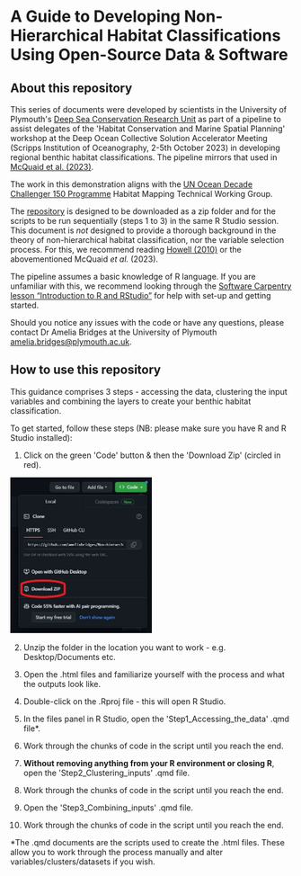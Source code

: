 # A Guide to Developing Non-Hierarchical Habitat Classifications Using Open-Source Data & Software

## About this repository

This series of documents were developed by scientists in the University of Plymouth's [Deep Sea Conservation Research Unit](https://deepseacru.org/) as part of a pipeline to assist delegates of the 'Habitat Conservation and Marine Spatial Planning' workshop at the Deep Ocean Collective Solution Accelerator Meeting (Scripps Institution of Oceanography, 2-5th October 2023) in developing regional benthic habitat classifications. The pipeline mirrors that used in [McQuaid et al. (2023)](https://www.sciencedirect.com/science/article/pii/S0079661123000599?via%3Dihub).

The work in this demonstration aligns with the [UN Ocean Decade Challenger 150 Programme](https://challenger150.world/) Habitat Mapping Technical Working Group. 

The [repository](https://github.com/ameliabridges/Non-hierarchical_habitat_classification) is designed to be downloaded as a zip folder and for the scripts to be run sequentially (steps 1 to 3) in the same R Studio session. This document is *not* designed to provide a thorough background in the theory of non-hierarchical habitat classification, nor the variable selection process. For this, we recommend reading [Howell (2010)](https://www.sciencedirect.com/science/article/pii/S0079661123000599?via%3Dihub#bb0400) or the abovementioned McQuaid *et al.* (2023). 

The pipeline assumes a basic knowledge of R language. If you are unfamiliar with this, we recommend looking through the [Software Carpentry lesson “Introduction to R and RStudio”](https://swcarpentry.github.io/r-novice-gapminder/01-rstudio-intro.html) for help with set-up and getting started. 

Should you notice any issues with the code or have any questions, please contact Dr Amelia Bridges at the University of Plymouth [amelia.bridges@plymouth.ac.uk](amelia.bridges@plymouth.ac.uk).

## How to use this repository 

This guidance comprises 3 steps - accessing the data, clustering the input variables and combining the layers to create your benthic habitat classification.

To get started, follow these steps (NB: please make sure you have R and R Studio installed): 

  1. Click on the green 'Code' button & then the 'Download Zip' (circled in red).

<img src="Images/CodeButton.JPG" width="50%" />

  2. Unzip the folder in the location you want to work - e.g. Desktop/Documents etc. 

  3. Open the .html files and familiarize yourself with the process and what the outputs look like.

  4. Double-click on the .Rproj file - this will open R Studio. 

  5. In the files panel in R Studio, open the 'Step1_Accessing_the_data' .qmd file*.

  6. Work through the chunks of code in the script until you reach the end. 

  7. **Without removing anything from your R environment or closing R**, open the 'Step2_Clustering_inputs' .qmd file. 

  8. Work through the chunks of code in the script until you reach the end. 

  9. Open the 'Step3_Combining_inputs' .qmd file. 

  10. Work through the chunks of code in the script until you reach the end. 


*The .qmd documents are the scripts used to create the .html files. These allow you to work through the process manually and alter variables/clusters/datasets if you wish. 
